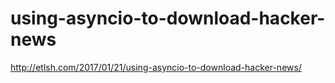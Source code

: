 # using-asyncio-to-download-hacker-news
http://etlsh.com/2017/01/21/using-asyncio-to-download-hacker-news/
